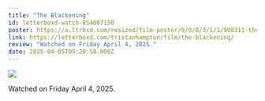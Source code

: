 ```yaml
---
title: "The Blackening"
id: letterboxd-watch-854087150
poster: https://a.ltrbxd.com/resized/film-poster/9/0/8/3/1/1/908311-the-blackening-0-600-0-900-crop.jpg?v=75ccd59340
link: https://letterboxd.com/tristanhampton/film/the-blackening/
review: "Watched on Friday April 4, 2025."
date: 2025-04-05T05:20:58.000Z
---
```

 <p><img src="https://a.ltrbxd.com/resized/film-poster/9/0/8/3/1/1/908311-the-blackening-0-600-0-900-crop.jpg?v=75ccd59340"/></p> <p>Watched on Friday April 4, 2025.</p>